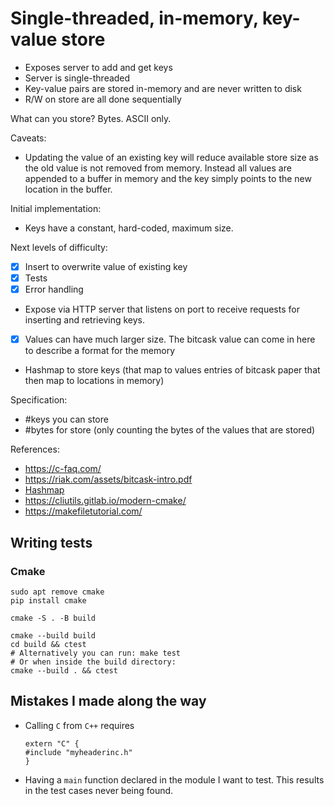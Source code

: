 # Single-threaded, in-memory, key-value store

* Exposes server to add and get keys
* Server is single-threaded
* Key-value pairs are stored in-memory and are never written to disk
* R/W on store are all done sequentially

What can you store? Bytes. ASCII only.

Caveats:
* Updating the value of an existing key will reduce available store size as the old value is not
  removed from memory. Instead all values are appended to a buffer in memory and the key simply
  points to the new location in the buffer.

Initial implementation:
* Keys have a constant, hard-coded, maximum size.

Next levels of difficulty:
- [x] Insert to overwrite value of existing key
- [x] Tests
- [x] Error handling
* Expose via HTTP server that listens on port to receive requests for inserting and retrieving keys.
- [x] Values can have much larger size. The bitcask value can come in here to describe a format for
  the memory
* Hashmap to store keys (that map to values entries of bitcask paper that then map to locations in
  memory)

Specification:
* #keys you can store
* #bytes for store (only counting the bytes of the values that are stored)

References:
* https://c-faq.com/
* https://riak.com/assets/bitcask-intro.pdf
* [Hashmap](https://github.com/TheAlgorithms/C/blob/master/data_structures/dictionary/dict.c)
* https://cliutils.gitlab.io/modern-cmake/
* https://makefiletutorial.com/


## Writing tests

### Cmake
```
sudo apt remove cmake
pip install cmake

cmake -S . -B build

cmake --build build
cd build && ctest
# Alternatively you can run: make test
# Or when inside the build directory:
cmake --build . && ctest
```

## Mistakes I made along the way

-   Calling `C` from `C++` requires

    ```
    extern "C" {
    #include "myheaderinc.h"
    }
    ```

-   Having a `main` function declared in the module I want to test. This results in the test cases
    never being found.
